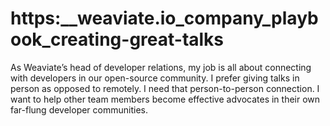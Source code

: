 # https:\_\_weaviate.io_company_playbook_creating-great-talks

As Weaviate’s head of developer relations, my job is all about connecting with developers in our open-source community. I prefer giving talks in person as opposed to remotely. I need that person-to-person connection. I want to help other team members become effective advocates in their own far-flung developer communities.
